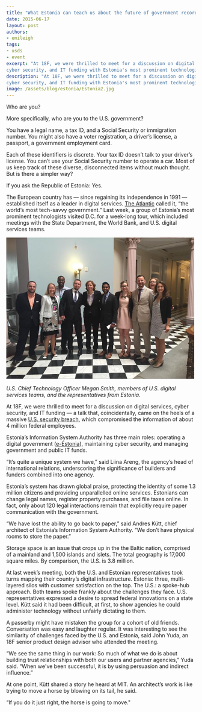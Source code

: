 ```yaml
---
title: "What Estonia can teach us about the future of government records"
date: 2015-06-17
layout: post
authors:
- emileigh
tags:
- usds
- event
excerpt: "At 18F, we were thrilled to meet for a discussion on digital services,
cyber security, and IT funding with Estonia's most prominent technologists."
description: "At 18F, we were thrilled to meet for a discussion on digital services,
cyber security, and IT funding with Estonia's most prominent technologists."
image: /assets/blog/estonia/Estonia2.jpg
---
```


Who are you?

More specifically, who are you to the U.S. government?

You have a legal name, a tax ID, and a Social Security or immigration
number. You might also have a voter registration, a driver’s license, a
passport, a government employment card.

Each of these identifiers is discrete. Your tax ID doesn’t talk to your
driver’s license. You can’t use your Social Security number to operate a
car. Most of us keep track of these diverse, disconnected items without
much thought. But is there a simpler way?

If you ask the Republic of Estonia: Yes.

The European country has — since regaining its independence in 1991 —
established itself as a leader in digital services. [The
Atlantic](http://www.theatlantic.com/international/archive/2014/01/lessons-from-the-worlds-most-tech-savvy-government/283341/)
called it, “the world’s most tech-savvy government.” Last week, a group
of Estonia’s most prominent technologists visited D.C. for a week-long
tour, which included meetings with the State Department, the World Bank,
and U.S. digital services teams.

<img src="/assets/blog/estonia/Estonia2.jpg" alt="The Estonian delegation with members of 18F, OSTP, and CTO Megan Smith" width="500">

*U.S. Chief Technology Officer Megan Smith, members of U.S. digital
services teams, and the representatives from Estonia.*

At 18F, we were thrilled to meet for a discussion on digital services,
cyber security, and IT funding — a talk that, coincidentally, came on
the heels of a massive [U.S. security
breach](http://www.google.com/url?q=http%3A%2F%2Fwww.opm.gov%2Fnews%2Freleases%2F2015%2F06%2Fopm-to-notify-employees-of-cybersecurity-incident%2F&sa=D&sntz=1&usg=AFQjCNHJUgo7egn0XNVaECpcNNSdUYnVZQ),
which compromised the information of about 4 million federal employees.

Estonia’s Information System Authority has three main roles: operating a
digital government ([e-Estonia](https://e-estonia.com/)), maintaining
cyber security, and managing government and public IT funds.

“It’s quite a unique system we have,” said Liina Areng, the agency’s
head of international relations, underscoring the significance of
builders and funders combined into one agency.

Estonia’s system has drawn global praise, protecting the identity of
some 1.3 million citizens and providing unparallelled online services.
Estonians can change legal names, register property purchases, and file
taxes online. In fact, only about 120 legal interactions remain that
explicitly require paper communication with the government.

“We have lost the ability to go back to paper,” said Andres Kütt, chief
architect of Estonia’s Information System Authority. “We don’t have
physical rooms to store the paper.”

Storage space is an issue that crops up in the the Baltic nation,
comprised of a mainland and 1,500 islands and islets. The total geography is 17,000
square miles. By comparison, the U.S. is 3.8 million.

At last week’s meeting, both the U.S. and Estonian representatives took
turns mapping their country’s digital infrastructure. Estonia: three,
multi-layered silos with customer satisfaction on the top. The U.S.: a
spoke-hub approach. Both teams spoke frankly about the challenges they
face. U.S. representatives expressed a desire to spread federal
innovations on a state level. Kütt said it had been difficult, at first,
to show agencies he could administer technology without unfairly
dictating to them.

A passerby might have mistaken the group for a cohort of old friends.
Conversation was easy and laughter regular. It was interesting to see
the similarity of challenges faced by the U.S. and Estonia, said John
Yuda, an 18F senior product design advisor who attended the meeting.

“We see the same thing in our work: So much of what we do is about
building trust relationships with both our users and partner agencies,”
Yuda said. “When we've been successful, it is by using persuasion and
indirect influence.”

At one point, Kütt shared a story he heard at MIT. An architect’s work
is like trying to move a horse by blowing on its tail, he said.

“If you do it just right, the horse is going to move."
